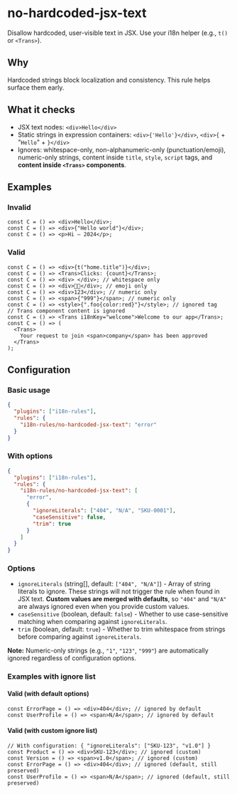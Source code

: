 # no-hardcoded-jsx-text

Disallow hardcoded, user-visible text in JSX. Use your i18n helper (e.g., `t()` or `<Trans>`).

## Why

Hardcoded strings block localization and consistency. This rule helps surface them early.

## What it checks

- JSX text nodes: `<div>Hello</div>`
- Static strings in expression containers: `<div>{'Hello'}</div>`, `<div>{` + "`Hello`" + `}</div>`
- Ignores: whitespace-only, non-alphanumeric-only (punctuation/emoji), numeric-only strings, content inside `title`, `style`, `script` tags, and **content inside `<Trans>` components**.

## Examples

### Invalid

```tsx
const C = () => <div>Hello</div>;
const C = () => <div>{"Hello world"}</div>;
const C = () => <p>Hi — 2024</p>;
```

### Valid

```tsx
const C = () => <div>{t("home.title")}</div>;
const C = () => <Trans>Clicks: {count}</Trans>;
const C = () => <div> </div>; // whitespace only
const C = () => <div>🙂🙂</div>; // emoji only
const C = () => <div>123</div>; // numeric only
const C = () => <span>{"999"}</span>; // numeric only
const C = () => <style>{".foo{color:red}"}</style>; // ignored tag
// Trans component content is ignored
const C = () => <Trans i18nKey="welcome">Welcome to our app</Trans>;
const C = () => (
  <Trans>
    Your request to join <span>company</span> has been approved
  </Trans>
);
```

## Configuration

### Basic usage

```json
{
  "plugins": ["i18n-rules"],
  "rules": {
    "i18n-rules/no-hardcoded-jsx-text": "error"
  }
}
```

### With options

```json
{
  "plugins": ["i18n-rules"],
  "rules": {
    "i18n-rules/no-hardcoded-jsx-text": [
      "error",
      {
        "ignoreLiterals": ["404", "N/A", "SKU-0001"],
        "caseSensitive": false,
        "trim": true
      }
    ]
  }
}
```

### Options

- `ignoreLiterals` (string[], default: `["404", "N/A"]`) - Array of string literals to ignore. These strings will not trigger the rule when found in JSX text. **Custom values are merged with defaults**, so `"404"` and `"N/A"` are always ignored even when you provide custom values.
- `caseSensitive` (boolean, default: `false`) - Whether to use case-sensitive matching when comparing against `ignoreLiterals`.
- `trim` (boolean, default: `true`) - Whether to trim whitespace from strings before comparing against `ignoreLiterals`.

**Note:** Numeric-only strings (e.g., `"1"`, `"123"`, `"999"`) are automatically ignored regardless of configuration options.

### Examples with ignore list

#### Valid (with default options)

```tsx
const ErrorPage = () => <div>404</div>; // ignored by default
const UserProfile = () => <span>N/A</span>; // ignored by default
```

#### Valid (with custom ignore list)

```tsx
// With configuration: { "ignoreLiterals": ["SKU-123", "v1.0"] }
const Product = () => <div>SKU-123</div>; // ignored (custom)
const Version = () => <span>v1.0</span>; // ignored (custom)
const ErrorPage = () => <div>404</div>; // ignored (default, still preserved)
const UserProfile = () => <span>N/A</span>; // ignored (default, still preserved)
```
